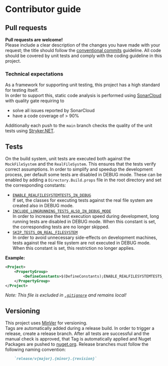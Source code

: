 # Contributor guide

## Pull requests
**Pull requests are welcome!**  
Please include a clear description of the changes you have made with your request; the title should follow the [conventional commits](https://www.conventionalcommits.org/en/v1.0.0/) guideline.
All code should be covered by unit tests and comply with the coding guideline in this project.

### Technical expectations
As a framework for supporting unit testing, this project has a high standard for testing itself.  
In order to support this, static code analysis is performed using [SonarCloud](https://sonarcloud.io/project/overview?id=Testably_Testably.Abstractions) with quality gate requiring to  
- solve all issues reported by SonarCloud
- have a code coverage of > 90%

Additionally each push to the `main` branch checks the quality of the unit tests using [Stryker.NET](https://stryker-mutator.io/docs/stryker-net/introduction/).

## Tests
On the build system, unit tests are executed both against the `MockFileSystem` and the `RealFileSystem`. This ensures that the tests verify correct assumptions.
In order to simplify and speedup the development process, per default some tests are disabled in DEBUG mode. These can be enabled by adding a `Directory.Build.props` file in the root directory and set the corresponding constants:
- [`ENABLE_REALFILESYSTEMTESTS_IN_DEBUG`](https://github.com/Testably/Testably.Abstractions/blob/main/Tests/Helpers/Testably.Abstractions.Tests.SourceGenerator/ClassGenerators/FileSystemClassGenerator.cs#L59)  
  If set, the classes for executing tests against the real file system are created also in DEBUG mode.
- [`INCLUDE_LONGRUNNING_TESTS_ALSO_IN_DEBUG_MODE`](https://github.com/Testably/Testably.Abstractions/blob/main/Tests/Helpers/Testably.Abstractions.TestHelpers/Test.cs#L51)  
  In order to increase the test execution speed during development, long running tests are disabled in DEBUG mode.
  When this constant is set, the corresponding tests are no longer skipped.
- [`SKIP_TESTS_ON_REAL_FILESYSTEM`](https://github.com/Testably/Testably.Abstractions/blob/main/Tests/Helpers/Testably.Abstractions.TestHelpers/Test.cs#L61)  
  In order to avoid unnecessary side-effects on development machines, tests against the real file system are not executed in DEBUG mode.
  When this constant is set, this restriction no longer applies.

**Example:**
```xml
<Project>
    <PropertyGroup>
        <DefineConstants>$(DefineConstants);ENABLE_REALFILESYSTEMTESTS_IN_DEBUG</DefineConstants>
    </PropertyGroup>
</Project>
```

*Note: This file is excluded in [`.gitignore`](https://github.com/Testably/Testably.Abstractions/blob/main/.gitignore) and remains local!*

## Versioning
This project uses [MinVer](https://github.com/adamralph/minver) for versioning.  
Tags are automatically added during a release build. In order to trigger a release, create a release branch. After all tests are successful and the manual check is approved, that Tag is automatically applied and Nuget Packages are pushed to [nuget.org](https://www.nuget.org/packages/Testably.Abstractions).
Release branches must follow the following naming convention:
```markdown
    `release/v{major}.{minor}.{revision}`
```
